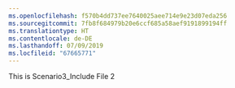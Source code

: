 ```yaml
---
ms.openlocfilehash: f570b4dd737ee7640025aee714e9e23d07eda256
ms.sourcegitcommit: 7fb8f684979b20e6ccf685a58aef9191899194ff
ms.translationtype: HT
ms.contentlocale: de-DE
ms.lasthandoff: 07/09/2019
ms.locfileid: "67665771"
---
```

This is Scenario3_Include File 2
